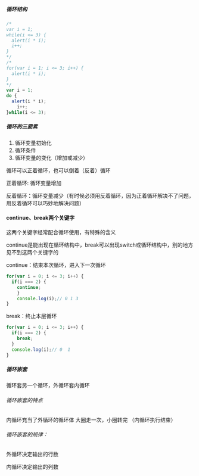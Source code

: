 ##### 循环结构

```js
/*
var i = 1;
while(i <= 3) {
  alert(i * i);
  i++;
}
*/
/*
for(var i = 1; i <= 3; i++) {
  alert(i * i);
}
*/
var i = 1;
do {
  alert(i * i);
 	i++;
}while(i <= 3);
```





##### 循环的三要素

1. 循环变量初始化
2. 循环条件
3. 循环变量的变化（增加或减少）



循环可以正着循环，也可以倒着（反着）循环

正着循环:  循环变量增加

反着循环：循环变量减少（有时候必须用反着循环，因为正着循环解决不了问题，用反着循环可以巧妙地解决问题）











#### continue、break两个关键字

这两个关键字经常配合循环使用，有特殊的含义

continue是能出现在循环结构中，break可以出现switch或循环结构中，别的地方见不到这两个关键字的

continue：结束本次循环，进入下一次循环

```js
for(var i = 0; i <= 3; i++) {
  if(i === 2) {
  	continue;
	}
	console.log(i);// 0 1 3
}
```

break：终止本层循环

```js
for(var i = 0; i <= 3; i++) {
  if(i === 2) {
    break;
  }
  console.log(i);// 0  1  
}
```

##### 循环嵌套

循环套另一个循环，外循环套内循环

###### 循环嵌套的特点

内循环充当了外循环的循环体
大圈走一次，小圈转完 （内循环执行结束）

###### 循环嵌套的规律：

外循环决定输出的行数

内循环决定输出的列数




























































































